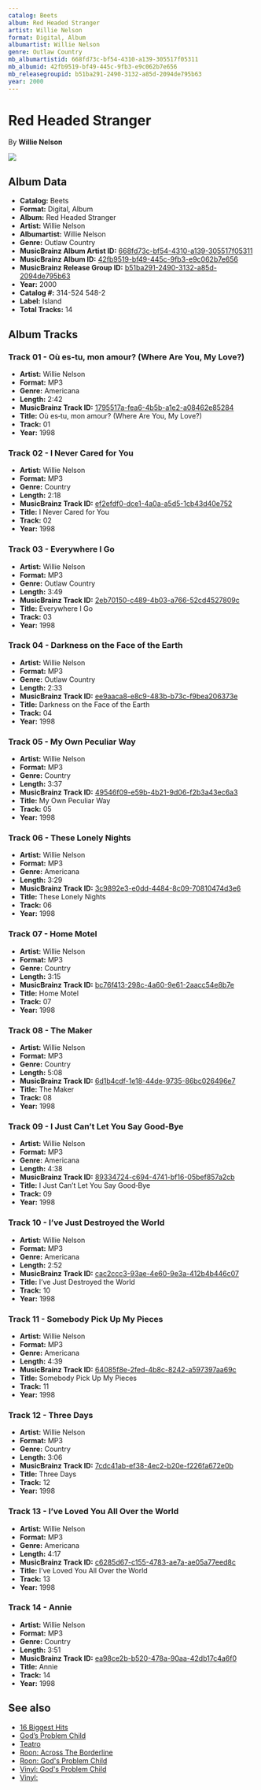 ```yaml
---
catalog: Beets
album: Red Headed Stranger
artist: Willie Nelson
format: Digital, Album
albumartist: Willie Nelson
genre: Outlaw Country
mb_albumartistid: 668fd73c-bf54-4310-a139-305517f05311
mb_albumid: 42fb9519-bf49-445c-9fb3-e9c062b7e656
mb_releasegroupid: b51ba291-2490-3132-a85d-2094de795b63
year: 2000
---
```


# Red Headed Stranger

By **Willie Nelson**

![](../../assets/beetscovers/Willie_Nelson-Red_Headed_Stranger.jpg)

## Album Data

- **Catalog:** Beets
- **Format:** Digital, Album
- **Album:** Red Headed Stranger
- **Artist:** Willie Nelson
- **Albumartist:** Willie Nelson
- **Genre:** Outlaw Country
- **MusicBrainz Album Artist ID:** [668fd73c-bf54-4310-a139-305517f05311](https://musicbrainz.org/artist/668fd73c-bf54-4310-a139-305517f05311)
- **MusicBrainz Album ID:** [42fb9519-bf49-445c-9fb3-e9c062b7e656](https://musicbrainz.org/release/42fb9519-bf49-445c-9fb3-e9c062b7e656)
- **MusicBrainz Release Group ID:** [b51ba291-2490-3132-a85d-2094de795b63](https://musicbrainz.org/release-group/b51ba291-2490-3132-a85d-2094de795b63)
- **Year:** 2000
- **Catalog #:** 314-524 548-2
- **Label:** Island
- **Total Tracks:** 14

## Album Tracks

### Track 01 - Où es‐tu, mon amour? (Where Are You, My Love?)

- **Artist:** Willie Nelson
- **Format:** MP3
- **Genre:** Americana
- **Length:** 2:42
- **MusicBrainz Track ID:** [1795517a-fea6-4b5b-a1e2-a08462e85284](https://musicbrainz.org/recording/1795517a-fea6-4b5b-a1e2-a08462e85284)
- **Title:** Où es‐tu, mon amour? (Where Are You, My Love?)
- **Track:** 01
- **Year:** 1998

### Track 02 - I Never Cared for You

- **Artist:** Willie Nelson
- **Format:** MP3
- **Genre:** Country
- **Length:** 2:18
- **MusicBrainz Track ID:** [ef2efdf0-dce1-4a0a-a5d5-1cb43d40e752](https://musicbrainz.org/recording/ef2efdf0-dce1-4a0a-a5d5-1cb43d40e752)
- **Title:** I Never Cared for You
- **Track:** 02
- **Year:** 1998

### Track 03 - Everywhere I Go

- **Artist:** Willie Nelson
- **Format:** MP3
- **Genre:** Outlaw Country
- **Length:** 3:49
- **MusicBrainz Track ID:** [2eb70150-c489-4b03-a766-52cd4527809c](https://musicbrainz.org/recording/2eb70150-c489-4b03-a766-52cd4527809c)
- **Title:** Everywhere I Go
- **Track:** 03
- **Year:** 1998

### Track 04 - Darkness on the Face of the Earth

- **Artist:** Willie Nelson
- **Format:** MP3
- **Genre:** Outlaw Country
- **Length:** 2:33
- **MusicBrainz Track ID:** [ee9aaca8-e8c9-483b-b73c-f9bea206373e](https://musicbrainz.org/recording/ee9aaca8-e8c9-483b-b73c-f9bea206373e)
- **Title:** Darkness on the Face of the Earth
- **Track:** 04
- **Year:** 1998

### Track 05 - My Own Peculiar Way

- **Artist:** Willie Nelson
- **Format:** MP3
- **Genre:** Country
- **Length:** 3:37
- **MusicBrainz Track ID:** [49546f09-e59b-4b21-9d06-f2b3a43ec6a3](https://musicbrainz.org/recording/49546f09-e59b-4b21-9d06-f2b3a43ec6a3)
- **Title:** My Own Peculiar Way
- **Track:** 05
- **Year:** 1998

### Track 06 - These Lonely Nights

- **Artist:** Willie Nelson
- **Format:** MP3
- **Genre:** Americana
- **Length:** 3:29
- **MusicBrainz Track ID:** [3c9892e3-e0dd-4484-8c09-70810474d3e6](https://musicbrainz.org/recording/3c9892e3-e0dd-4484-8c09-70810474d3e6)
- **Title:** These Lonely Nights
- **Track:** 06
- **Year:** 1998

### Track 07 - Home Motel

- **Artist:** Willie Nelson
- **Format:** MP3
- **Genre:** Country
- **Length:** 3:15
- **MusicBrainz Track ID:** [bc76f413-298c-4a60-9e61-2aacc54e8b7e](https://musicbrainz.org/recording/bc76f413-298c-4a60-9e61-2aacc54e8b7e)
- **Title:** Home Motel
- **Track:** 07
- **Year:** 1998

### Track 08 - The Maker

- **Artist:** Willie Nelson
- **Format:** MP3
- **Genre:** Country
- **Length:** 5:08
- **MusicBrainz Track ID:** [6d1b4cdf-1e18-44de-9735-86bc026496e7](https://musicbrainz.org/recording/6d1b4cdf-1e18-44de-9735-86bc026496e7)
- **Title:** The Maker
- **Track:** 08
- **Year:** 1998

### Track 09 - I Just Can’t Let You Say Good‐Bye

- **Artist:** Willie Nelson
- **Format:** MP3
- **Genre:** Americana
- **Length:** 4:38
- **MusicBrainz Track ID:** [89334724-c694-4741-bf16-05bef857a2cb](https://musicbrainz.org/recording/89334724-c694-4741-bf16-05bef857a2cb)
- **Title:** I Just Can’t Let You Say Good‐Bye
- **Track:** 09
- **Year:** 1998

### Track 10 - I’ve Just Destroyed the World

- **Artist:** Willie Nelson
- **Format:** MP3
- **Genre:** Americana
- **Length:** 2:52
- **MusicBrainz Track ID:** [cac2ccc3-93ae-4e60-9e3a-412b4b446c07](https://musicbrainz.org/recording/cac2ccc3-93ae-4e60-9e3a-412b4b446c07)
- **Title:** I’ve Just Destroyed the World
- **Track:** 10
- **Year:** 1998

### Track 11 - Somebody Pick Up My Pieces

- **Artist:** Willie Nelson
- **Format:** MP3
- **Genre:** Americana
- **Length:** 4:39
- **MusicBrainz Track ID:** [64085f8e-2fed-4b8c-8242-a597397aa69c](https://musicbrainz.org/recording/64085f8e-2fed-4b8c-8242-a597397aa69c)
- **Title:** Somebody Pick Up My Pieces
- **Track:** 11
- **Year:** 1998

### Track 12 - Three Days

- **Artist:** Willie Nelson
- **Format:** MP3
- **Genre:** Country
- **Length:** 3:06
- **MusicBrainz Track ID:** [7cdc41ab-ef38-4ec2-b20e-f226fa672e0b](https://musicbrainz.org/recording/7cdc41ab-ef38-4ec2-b20e-f226fa672e0b)
- **Title:** Three Days
- **Track:** 12
- **Year:** 1998

### Track 13 - I’ve Loved You All Over the World

- **Artist:** Willie Nelson
- **Format:** MP3
- **Genre:** Americana
- **Length:** 4:17
- **MusicBrainz Track ID:** [c6285d67-c155-4783-ae7a-ae05a77eed8c](https://musicbrainz.org/recording/c6285d67-c155-4783-ae7a-ae05a77eed8c)
- **Title:** I’ve Loved You All Over the World
- **Track:** 13
- **Year:** 1998

### Track 14 - Annie

- **Artist:** Willie Nelson
- **Format:** MP3
- **Genre:** Country
- **Length:** 3:51
- **MusicBrainz Track ID:** [ea98ce2b-b520-478a-90aa-42db17c4a6f0](https://musicbrainz.org/recording/ea98ce2b-b520-478a-90aa-42db17c4a6f0)
- **Title:** Annie
- **Track:** 14
- **Year:** 1998


## See also

- [16 Biggest Hits](16_Biggest_Hits.md)
- [God’s Problem Child](God’s_Problem_Child.md)
- [Teatro](Teatro.md)
- [Roon: Across The Borderline](../../Roon/Willie_Nelson/Across_The_Borderline.md)
- [Roon: God's Problem Child](../../Roon/Willie_Nelson/Gods_Problem_Child.md)
- [Vinyl: God's Problem Child](../../Vinyl/Willie_Nelson/Gods_Problem_Child.md)
- [Vinyl: ](../../Vinyl/Willie_Nelson/Willie_Nelson.md)

